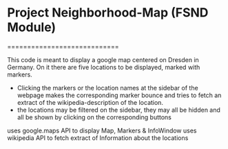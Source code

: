 # Project Neighborhood-Map (FSND Module)
============================

This code is meant to display a google map centered on Dresden in Germany. On it there are five locations to be displayed, marked with markers.
* Clicking the markers or the location names at the sidebar of the webpage makes the corresponding marker bounce and tries to fetch an extract of the wikipedia-description of the location.
* the locations may be filtered on the sidebar, they may all be hidden and all be shown by clicking on the corresponding buttons


uses google.maps API to display Map, Markers & InfoWindow
uses wikipedia API to fetch extract of Information about the locations
